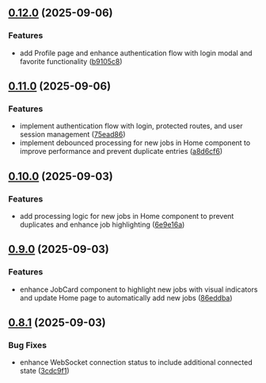 ## [0.12.0](https://github.com/ghorbani-mohammad/React-Job-AI-Assistant/compare/v0.11.0...v0.12.0) (2025-09-06)


### Features

* add Profile page and enhance authentication flow with login modal and favorite functionality ([b9105c8](https://github.com/ghorbani-mohammad/React-Job-AI-Assistant/commit/b9105c81222df055b34cbf5ffa574be375c43a12))

## [0.11.0](https://github.com/ghorbani-mohammad/React-Job-AI-Assistant/compare/v0.10.0...v0.11.0) (2025-09-06)


### Features

* implement authentication flow with login, protected routes, and user session management ([75ead86](https://github.com/ghorbani-mohammad/React-Job-AI-Assistant/commit/75ead8620541e797e3d8c3f4c8726df383f512dd))
* implement debounced processing for new jobs in Home component to improve performance and prevent duplicate entries ([a8d6cf6](https://github.com/ghorbani-mohammad/React-Job-AI-Assistant/commit/a8d6cf662def836a7a81f1818945408180aca88e))

## [0.10.0](https://github.com/ghorbani-mohammad/React-Job-AI-Assistant/compare/v0.9.0...v0.10.0) (2025-09-03)


### Features

* add processing logic for new jobs in Home component to prevent duplicates and enhance job highlighting ([6e9e16a](https://github.com/ghorbani-mohammad/React-Job-AI-Assistant/commit/6e9e16ad1e1ab0719698d11ed00de01ec0b765a7))

## [0.9.0](https://github.com/ghorbani-mohammad/React-Job-AI-Assistant/compare/v0.8.1...v0.9.0) (2025-09-03)


### Features

* enhance JobCard component to highlight new jobs with visual indicators and update Home page to automatically add new jobs ([86eddba](https://github.com/ghorbani-mohammad/React-Job-AI-Assistant/commit/86eddbaf8bf4a8125d4daf4aca5e3d20fe68f01f))

## [0.8.1](https://github.com/ghorbani-mohammad/React-Job-AI-Assistant/compare/v0.8.0...v0.8.1) (2025-09-03)


### Bug Fixes

* enhance WebSocket connection status to include additional connected state ([3cdc9f1](https://github.com/ghorbani-mohammad/React-Job-AI-Assistant/commit/3cdc9f12dd4294dd7f6b65856947ca51c810b0f2))

